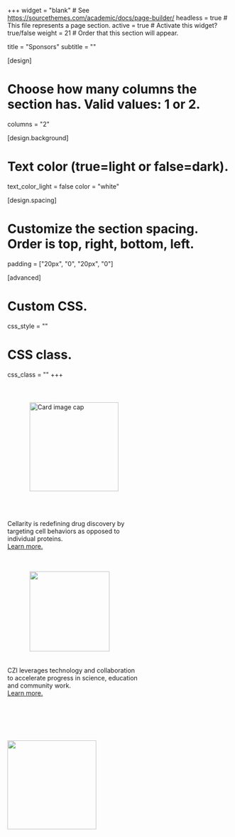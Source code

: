 +++
widget = "blank"  # See https://sourcethemes.com/academic/docs/page-builder/
headless = true  # This file represents a page section.
active = true  # Activate this widget? true/false
weight = 21  # Order that this section will appear.

title = "Sponsors"
subtitle = ""

[design]
  # Choose how many columns the section has. Valid values: 1 or 2.
  columns = "2"

[design.background]
  # Text color (true=light or false=dark).
  text_color_light = false
  color = "white"

[design.spacing]
  # Customize the section spacing. Order is top, right, bottom, left.
  padding = ["20px", "0", "20px", "0"]

[advanced]
 # Custom CSS.
 css_style = ""

 # CSS class.
 css_class = ""
+++

<div class="row">
<div class="col-sm-6">
<div class="card" style="width: 300px; height:400px;">
  <img class="card-img-top" src="/media/sponsor/logotypemarkcolor.svg" alt="Card image cap" style="width:200px;  margin: 40px 50px 50px;">
  <div class="card-body" style="padding-top: 0px;">
    <p class="card-text">Cellarity is redefining drug discovery by targeting cell behaviors as opposed to individual proteins.<br><a class="stretched-link" href="https://cellarity.com/?utm_source=neurips&utm_medium=push-notification&utm_campaign=neurips&utm_content=neurips-competition">Learn more.</a></p>
  </div>
</div>
</a>


</div>
<div class="col-sm-6">
<div class="card" style="width: 300px; height:400px;">
  <img class="card-img-top" src="/media/sponsor/CZI.png" style="width:180px; margin: 20px 50px 20px; ">
  <div class="card-body" style="padding-top: 0px;">
    <p class="card-text">CZI leverages technology and collaboration to accelerate progress in science, education and community work.<br> <a class="stretched-link" href="https://czi.org">Learn more.</a></p>
  </div>
</div>
<a href="https://czi.org">
<img src="" width="200px;">
</a>
</div>
</div>
